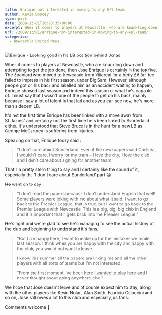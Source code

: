 ```yaml
---
title: Enrique not interested in moving to any EPL team
author: Kevin Doocey
type: post
date: 2009-12-01T16:20:35+00:00
excerpt: When it comes to players at Newcastle, who are knuckling down..
url: /2009/12/01/enrique-not-interested-in-moving-to-any-epl-team/
categories:
  - Newcastle United News
---
```


![Enrique - Looking good in his LB position behind Jonas](https://www1.pictures.zimbio.com/gi/Sheffield+United+v+Newcastle+United+Wyox1AMao8om.jpg "Jose Enrique - Newcastle United Defender")

When it comes to players at Newcastle, who are knuckling down and attempting to get the job done, then Jose Enrique is certainly in the top five. The Spaniard who moved to Newcastle from Villareal for a hefty £6.3m fee failed to impress in his first season, under Big Sam. However, although people got on his back and labelled him as an accident waiting to happen, Enrique showed last season and indeed this season of what he's capable of. I must say that I wasn't one of the people to get on his back, mainly because I saw a lot of talent in that lad and as you can see now, he's more than a decent LB.

It's not the first time Enrique has been linked with a move away from St.James' and certainly not the first time he's been linked to Sunderland either. It's understood that Steve Bruce is in the hunt for a new LB as George McCartney is suffering from injuries.

Speaking on that, Enrique today said :

> “I don’t care about Sunderland. Even if the newspapers said Chelsea, I wouldn’t care. I worry for my team – I love the city, I love the club and I don’t care about signing for another team.'

That's a pretty stern thing to say and I certainly like the sound of it, especially the 'I don't care about Sunderland' part 😀

He went on to say :

> “I don’t read the papers because I don’t understand English that well! Some players were joking with me about what it said. I want to go back to the Premier League, that is true, but I want to go back to the Premier League with Newcastle. This is a big, big, big club in England and it is important that it gets back into the Premier League.”

He's right and we're glad to see he's managing to see the actual history of the club and beginning to understand it's fans.

> “But I am happy here, I want to make up for the mistakes we made last season. I think when you are happy with the city and happy with the club, you would not want to leave.
>
> I know this summer all the papers are linking me and all the other players with all sorts of teams but I’m not interested.
>
> “From the first moment I’ve been here I wanted to play here and I never thought about going anywhere else.”

We hope that Jose doesn't leave and of course expect him to stay, along with the other players like Kevin Nolan, Alan Smith, Fabricio Coloccini and so on, Jose still owes a lot to this club and especially, us fans.

Comments welcome 🙂
